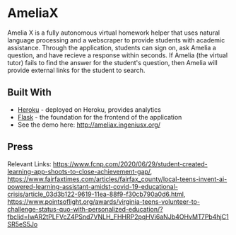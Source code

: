 # AmeliaX
Amelia X is a fully autonomous virtual homework helper that uses natural language processing and a webscraper to provide students with academic assistance. Through the application, students can sign on, ask Amelia a question, and have recieve a response within seconds. If Amelia (the virtual tutor) fails to find the answer for the student's question, then Amelia will provide external links for the student to search. 
## Built With
* [Heroku](https://www.heroku.com// "Heorku") - deployed on Heroku, provides analytics
* [Flask](https://flask.palletsprojects.com/en/2.0.x/ "Flask") - the foundation for the frontend of the application
* See the demo here: http://ameliax.ingeniusx.org/
## Press
Relevant Links: https://www.fcnp.com/2020/06/29/student-created-learning-app-shoots-to-close-achievement-gap/, https://www.fairfaxtimes.com/articles/fairfax_county/local-teens-invent-ai-powered-learning-assistant-amidst-covid-19-educational-crisis/article_03d3b122-9619-11ea-88f9-f30cb790a0d6.html, https://www.pointsoflight.org/awards/virginia-teens-volunteer-to-challenge-status-quo-with-personalized-education/?fbclid=IwAR2tPLFVcZ4PSnd7VNLH_FHHRP2pqHVi6aNJb4OHvMT7Pb4hjC1SR5eS5Jo
